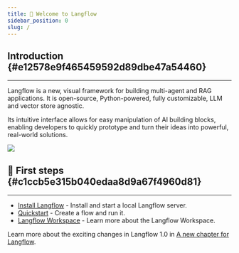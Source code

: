 ```yaml
---
title: 👋 Welcome to Langflow
sidebar_position: 0
slug: /
---
```




## Introduction {#e12578e9f465459592d89dbe47a54460}


---


Langflow is a new, visual framework for building multi-agent and RAG applications. It is open-source, Python-powered, fully customizable, LLM and vector store agnostic.


Its intuitive interface allows for easy manipulation of AI building blocks, enabling developers to quickly prototype and turn their ideas into powerful, real-world solutions.


![](./1160086633.gif)


## 🚀 First steps {#c1ccb5e315b040edaa8d9a67f4960d81}


---

- [Install Langflow](/getting-started-installation) - Install and start a local Langflow server.
- [Quickstart](/getting-started-quickstart) - Create a flow and run it.
- [Langflow Workspace](/workspace-overview) - Learn more about the Langflow Workspace.

Learn more about the exciting changes in Langflow 1.0 in [A new chapter for Langflow](/whats-new-a-new-chapter-langflow).

